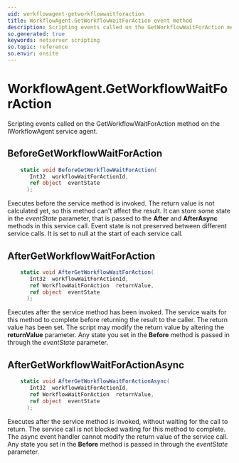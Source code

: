 ```yaml
---
uid: workflowagent-getworkflowwaitforaction
title: WorkflowAgent.GetWorkflowWaitForAction event method
description: Scripting events called on the GetWorkflowWaitForAction method on the WorkflowAgent service agent.
so.generated: true
keywords: netserver scripting
so.topic: reference
so.envir: onsite
---
```

# WorkflowAgent.GetWorkflowWaitForAction

Scripting events called on the <see cref='M:SuperOffice.CRM.Services.IWorkflowAgent.GetWorkflowWaitForAction'>GetWorkflowWaitForAction</see> method on the <see cref='IWorkflowAgent'>IWorkflowAgent</see>  service agent.

## BeforeGetWorkflowWaitForAction
```cs
    static void BeforeGetWorkflowWaitForAction(
       Int32  workflowWaitForActionId,
       ref object  eventState
      );
```
Executes before the service method is invoked.
The return value is not calculated yet, so this method can't affect the result.
It can store some state in the *eventState* parameter, that is passed to the **After** and **AfterAsync** methods in this service call.
Event state is not preserved between different service calls. It is set to null at the start of each service call.
## AfterGetWorkflowWaitForAction
```cs
    static void AfterGetWorkflowWaitForAction(
       Int32  workflowWaitForActionId,
       ref WorkflowWaitForAction  returnValue,
       ref object  eventState
      );
```
Executes after the service method has been invoked. The service waits for this method to complete before returning the result to the caller.
The return value has been set. The script may modify the return value by altering the **returnValue** parameter.
Any state you set in the **Before** method is passed in through the *eventState* parameter.
## AfterGetWorkflowWaitForActionAsync
```cs
    static void AfterGetWorkflowWaitForActionAsync(
       Int32  workflowWaitForActionId,
       ref WorkflowWaitForAction  returnValue,
       ref object  eventState
      );
```
Executes after the service method is invoked, without waiting for the call to return.
The service call is not blocked waiting for this method to complete.
The async event handler cannot modify the return value of the service call.
Any state you set in the **Before** method is passed in through the *eventState* parameter.

